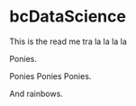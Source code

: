 # bcDataScience

This is the read me
tra la la la la 

Ponies.

Ponies Ponies Ponies.

And rainbows.
